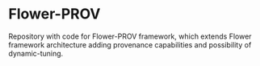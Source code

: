 # Flower-PROV

Repository with code for Flower-PROV framework, which extends Flower framework architecture adding provenance capabilities and possibility of dynamic-tuning.
